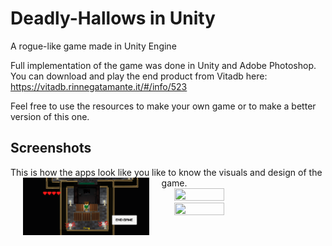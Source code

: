 # Deadly-Hallows in  Unity
A rogue-like game made in Unity Engine

Full implementation of the game was done in Unity and Adobe Photoshop.
You can download and play the end product from Vitadb here:
https://vitadb.rinnegatamante.it/#/info/523

Feel free to use the resources to make your own game or to make a better version of this one.
## Screenshots

This is how the apps look like you like to know the visuals and design of the game.
<img align="left" src="https://github.com/Gaijan/Deadly-Hallows/blob/master/screnshots/dark.png" width="40%" height="40%" hspace="20">
  <img align="left" src="https://github.com/Gaijan/Deadly-Hallows/master/screnshots/dark1.png" width="40%" height="40%" hspace="20">

  <img align="left" src="https://github.com/Gaijan/Deadly-Hallows/master/screnshots/dark2.png" width="40%" height="40%" hspace="20">
